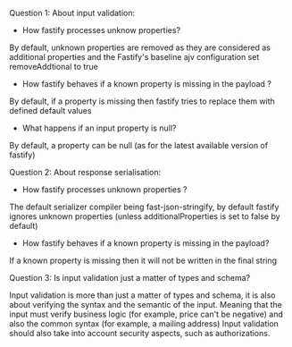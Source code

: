 Question 1: About input validation:

- How fastify processes unknow properties? 
  
By default, unknown properties are removed as they are considered as additional properties and the Fastify's baseline ajv configuration set removeAddtional to true

- How fastify behaves if a known property is missing in the payload ?

By default, if a property is missing then fastify tries to replace them with defined default values

- What happens if an input property is null?

By default, a property can be null (as for the latest available version of fastify)

Question 2: About response serialisation:

- How fastify processes unknown properties ?

The default serializer compiler being fast-json-stringify, by default fastify ignores unknown properties (unless additionalProperties is set to false by default)

- How fastify behaves if a known property is missing in the payload?

If a known property is missing then it will not be written in the final string 

Question 3: Is input validation just a matter of types and schema?

Input validation is more than just a matter of types and schema, it is also about verifying the syntax and the semantic of the input. 
Meaning that the input must verify business logic (for example, price can't be negative) and also the common syntax (for example, a mailing address)
Input validation should also take into account security aspects, such as authorizations.